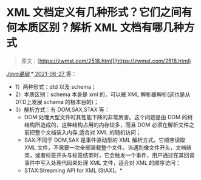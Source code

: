 <!--yml
category: 未分类
date: 0001-01-01 00:00:00
--->

# XML 文档定义有几种形式？它们之间有何本质区别？解析 XML 文档有哪几种方式

> 原文：[https://zwmst.com/2518.html](https://zwmst.com/2518.html)

   [ *Java基础* ](https://zwmst.com/java%e5%9f%ba%e7%a1%80)*[ <time datetime="2021-08-27T09:33:27+08:00"> 2021-08-27 </time> ](https://zwmst.com/2518.html)  答：

*   1）两种形式：dtd 以及 schema；
*   2）本质区别：schema 本身是 xml 的，可以被 XML 解析器解析(这也是从 DTD上发展 schema 的根本目的)；
*   3）解析方式：有 DOM,SAX,STAX 等：
    *   DOM:处理大型文件时其性能下降的非常厉害。这个问题是由 DOM 的树结构所造成的，这种结构占用的内存较多，而且 DOM 必须在解析文件之前把整个文档装入内存,适合对 XML 的随机访问；
    *   SAX:不同于 DOM,SAX 是事件驱动型的 XML 解析方式。它顺序读取 XML 文件，不需要一次全部装载整个文件。当遇到像文件开头，文档结束，或者标签开头与标签结束时，它会触发一个事件，用户通过在其回调事件中写入处理代码来处理 XML 文件，适合对 XML 的顺序访问；
    *   STAX:Streaming API for XML (StAX)。*